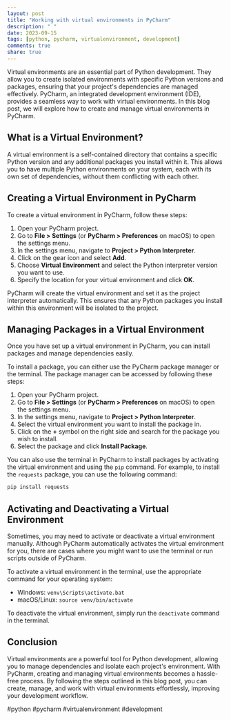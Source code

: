 ```yaml
---
layout: post
title: "Working with virtual environments in PyCharm"
description: " "
date: 2023-09-15
tags: [python, pycharm, virtualenvironment, development]
comments: true
share: true
---
```


Virtual environments are an essential part of Python development. They allow you to create isolated environments with specific Python versions and packages, ensuring that your project's dependencies are managed effectively. PyCharm, an integrated development environment (IDE), provides a seamless way to work with virtual environments. In this blog post, we will explore how to create and manage virtual environments in PyCharm.

## What is a Virtual Environment?

A virtual environment is a self-contained directory that contains a specific Python version and any additional packages you install within it. This allows you to have multiple Python environments on your system, each with its own set of dependencies, without them conflicting with each other.

## Creating a Virtual Environment in PyCharm

To create a virtual environment in PyCharm, follow these steps:

1. Open your PyCharm project.
2. Go to **File > Settings** (or **PyCharm > Preferences** on macOS) to open the settings menu.
3. In the settings menu, navigate to **Project > Python Interpreter**.
4. Click on the gear icon and select **Add**.
5. Choose **Virtual Environment** and select the Python interpreter version you want to use.
6. Specify the location for your virtual environment and click **OK**.

PyCharm will create the virtual environment and set it as the project interpreter automatically. This ensures that any Python packages you install within this environment will be isolated to the project.

## Managing Packages in a Virtual Environment

Once you have set up a virtual environment in PyCharm, you can install packages and manage dependencies easily.

To install a package, you can either use the PyCharm package manager or the terminal. The package manager can be accessed by following these steps:

1. Open your PyCharm project.
2. Go to **File > Settings** (or **PyCharm > Preferences** on macOS) to open the settings menu.
3. In the settings menu, navigate to **Project > Python Interpreter**.
4. Select the virtual environment you want to install the package in.
5. Click on the **+** symbol on the right side and search for the package you wish to install.
6. Select the package and click **Install Package**.

You can also use the terminal in PyCharm to install packages by activating the virtual environment and using the `pip` command. For example, to install the `requests` package, you can use the following command:

```python
pip install requests
```

## Activating and Deactivating a Virtual Environment

Sometimes, you may need to activate or deactivate a virtual environment manually. Although PyCharm automatically activates the virtual environment for you, there are cases where you might want to use the terminal or run scripts outside of PyCharm.

To activate a virtual environment in the terminal, use the appropriate command for your operating system:

- Windows: `venv\Scripts\activate.bat`
- macOS/Linux: `source venv/bin/activate`

To deactivate the virtual environment, simply run the `deactivate` command in the terminal.

## Conclusion

Virtual environments are a powerful tool for Python development, allowing you to manage dependencies and isolate each project's environment. With PyCharm, creating and managing virtual environments becomes a hassle-free process. By following the steps outlined in this blog post, you can create, manage, and work with virtual environments effortlessly, improving your development workflow.

#python #pycharm #virtualenvironment #development